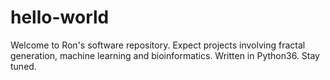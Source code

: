 # hello-world

Welcome to Ron's software repository. Expect projects involving fractal generation, machine learning and bioinformatics.
Written in Python36. Stay tuned.
